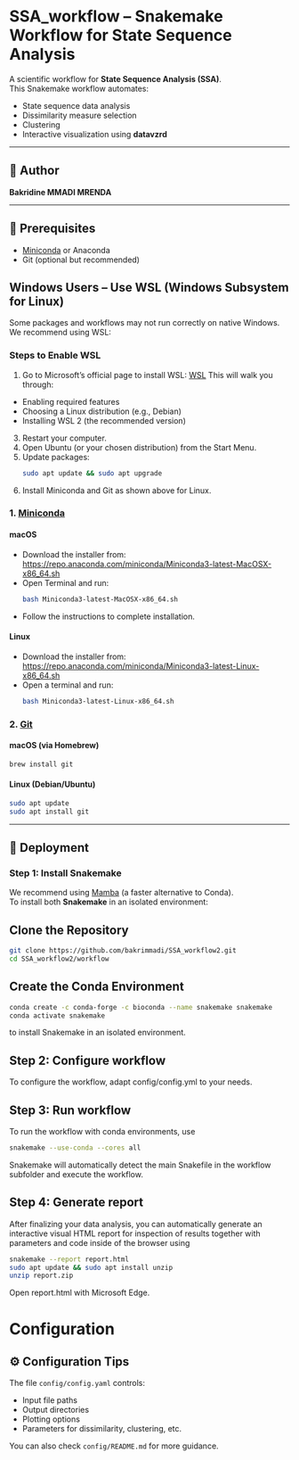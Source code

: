 # SSA_workflow – Snakemake Workflow for State Sequence Analysis

A scientific workflow for **State Sequence Analysis (SSA)**.  
This Snakemake workflow automates:
- State sequence data analysis
- Dissimilarity measure selection
- Clustering
- Interactive visualization using **datavzrd**

---

## 👤 Author

**Bakridine MMADI MRENDA**

---

## 🧰 Prerequisites

- [Miniconda](https://docs.conda.io/en/latest/miniconda.html) or Anaconda
- Git (optional but recommended)

## Windows Users – Use WSL (Windows Subsystem for Linux)

Some packages and workflows may not run correctly on native Windows. We recommend using WSL:
### Steps to Enable WSL
1. Go to Microsoft’s official page to install WSL:
[WSL](https://learn.microsoft.com/fr-fr/windows/wsl/install)
This will walk you through:
- Enabling required features
- Choosing a Linux distribution (e.g., Debian)
- Installing WSL 2 (the recommended version)

3. Restart your computer.
4. Open Ubuntu (or your chosen distribution) from the Start Menu.
5. Update packages:
   ```bash
   sudo apt update && sudo apt upgrade
   ```
6. Install Miniconda and Git as shown above for Linux.

### 1. [Miniconda](https://docs.conda.io/en/latest/miniconda.html)

#### macOS
- Download the installer from: https://repo.anaconda.com/miniconda/Miniconda3-latest-MacOSX-x86_64.sh
- Open Terminal and run:
  ```bash
  bash Miniconda3-latest-MacOSX-x86_64.sh
  ```
- Follow the instructions to complete installation.

#### Linux
- Download the installer from: https://repo.anaconda.com/miniconda/Miniconda3-latest-Linux-x86_64.sh
- Open a terminal and run:
  ```bash
  bash Miniconda3-latest-Linux-x86_64.sh
  ```

### 2. [Git](https://git-scm.com/)

#### macOS (via Homebrew)
```bash
brew install git
```

#### Linux (Debian/Ubuntu)
```bash
sudo apt update
sudo apt install git
```
---

## 🚀 Deployment

### Step 1: Install Snakemake 

We recommend using [Mamba](https://github.com/mamba-org/mamba) (a faster alternative to Conda).  
To install both **Snakemake**  in an isolated environment:

## Clone the Repository

```bash
git clone https://github.com/bakrimmadi/SSA_workflow2.git
cd SSA_workflow2/workflow
```
## Create the Conda Environment
```bash
conda create -c conda-forge -c bioconda --name snakemake snakemake
conda activate snakemake
```
to install Snakemake in an isolated environment.

## Step 2: Configure workflow
To configure the workflow, adapt config/config.yml to your needs.

## Step 3: Run workflow
To run the workflow with conda environments, use

```bash
snakemake --use-conda --cores all
```
Snakemake will automatically detect the main Snakefile in the workflow subfolder and execute the workflow.

## Step 4: Generate report
After finalizing your data analysis, you can automatically generate an interactive visual HTML report for inspection of results together with parameters and code inside of the browser using

```bash
snakemake --report report.html
sudo apt update && sudo apt install unzip
unzip report.zip
```
Open report.html with Microsoft Edge.

# Configuration

## ⚙️ Configuration Tips

The file `config/config.yaml` controls:
- Input file paths
- Output directories
- Plotting options
- Parameters for dissimilarity, clustering, etc.

You can also check `config/README.md` for more guidance.
